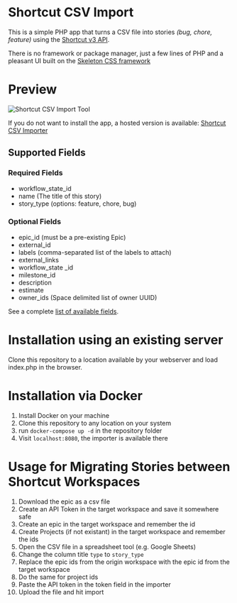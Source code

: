 # Shortcut CSV Import

This is a simple PHP app that turns a CSV file into stories *(bug, chore, feature)* using the [Shortcut v3 API](https://shortcut.com/api/rest/v3).

There is no framework or package manager, just a few lines of PHP and a pleasant UI built on the [Skeleton CSS framework](http://www.getskeleton.com)

# Preview

![Shortcut CSV Import Tool](https://raw.githubusercontent.com/marnionrails/shortcut-csv-import/main/images/preview.PNG)

If you do not want to install the app, a hosted version is available: [Shortcut CSV Importer](http://marnionrails.com/shortcut)

## Supported Fields

### Required Fields

* workflow_state_id
* name (The title of this story)
* story_type (options: feature, chore, bug)

### Optional Fields
* epic_id (must be a pre-existing Epic)
* external_id
* labels (comma-separated list of the labels to attach)
* external_links
* workflow_state _id
* milestone_id
* description
* estimate
* owner_ids (Space delimited list of owner UUID)

See a complete <a href="https://shortcut.com/api/rest/v3#Stories" target="_blank">list of available fields</a>.
 
# Installation using an existing server

Clone this repository to a location available by your webserver and load index.php in the browser. 

# Installation via Docker
1. Install Docker on your machine
1. Clone this repository to any location on your system
2. run `docker-compose up -d` in the repository folder
3. Visit `localhost:8080`, the importer is available there

# Usage for Migrating Stories between Shortcut Workspaces
1. Download the epic as a csv file
2. Create an API Token in the target workspace and save it somewhere safe
3. Create an epic in the target workspace and remember the id
4. Create Projects (if not existant) in the target workspace and remember the ids
5. Open the CSV file in a spreadsheet tool (e.g. Google Sheets)
6. Change the column title `type` to `story_type`
7. Replace the epic ids from the origin workspace with the epic id from the target workspace
8. Do the same for project ids
9. Paste the API token in the token field in the importer
10. Upload the file and hit import
